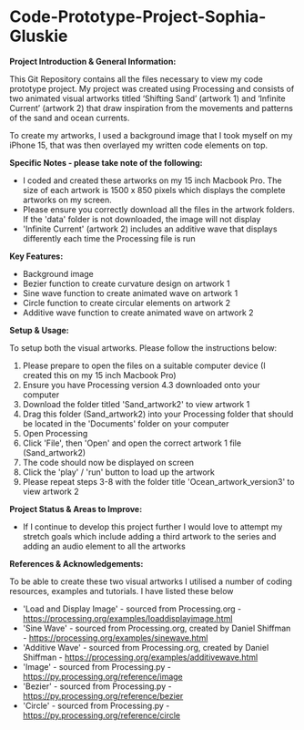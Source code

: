 # Code-Prototype-Project-Sophia-Gluskie

**Project Introduction & General Information:**

This Git Repository contains all the files necessary to view my code prototype project. My project was created using Processing and consists of two animated visual artworks titled ‘Shifting Sand’ (artwork 1) and ‘Infinite Current’ (artwork 2) that draw inspiration from the movements and patterns of the sand and ocean currents. 

To create my artworks, I used a background image that I took myself on my iPhone 15, that was then overlayed my written code elements on top.

**Specific Notes - please take note of the following:**
- I coded and created these artworks on my 15 inch Macbook Pro. The size of each artwork is 1500 x 850 pixels which displays the complete artworks on my screen.
- Please ensure you correctly download all the files in the artwork folders. If the 'data' folder is not downloaded, the image will not display
- 'Infinite Current' (artwork 2) includes an additive wave that displays differently each time the Processing file is run

**Key Features:**
- Background image
- Bezier function to create curvature design on artwork 1
- Sine wave function to create animated wave on artwork 1
- Circle function to create circular elements on artwork 2
- Additive wave function to create animated wave on artwork 2

**Setup & Usage:**

To setup both the visual artworks. Please follow the instructions below:
1. Please prepare to open the files on a suitable computer device (I created this on my 15 inch Macbook Pro)
2. Ensure you have Processing version 4.3 downloaded onto your computer
3. Download the folder titled 'Sand_artwork2' to view artwork 1
4. Drag this folder (Sand_artwork2) into your Processing folder that should be located in the 'Documents' folder on your computer
5. Open Processing
6. Click 'File', then 'Open' and open the correct artwork 1 file (Sand_artwork2)
7. The code should now be displayed on screen
8. Click the 'play' / 'run' button to load up the artwork
9. Please repeat steps 3-8 with the folder title 'Ocean_artwork_version3' to view artwork 2

**Project Status & Areas to Improve:**
- If I continue to develop this project further I would love to attempt my stretch goals which include adding a third artwork to the series and adding an audio element to all the artworks

**References & Acknowledgements:**

To be able to create these two visual artworks I utilised a number of coding resources, examples and tutorials. I have listed these below
- 'Load and Display Image' - sourced from Processing.org - https://processing.org/examples/loaddisplayimage.html
- 'Sine Wave' - sourced from Processing.org, created by Daniel Shiffman - https://processing.org/examples/sinewave.html
- 'Additive Wave' - sourced from Processing.org, created by Daniel Shiffman - https://processing.org/examples/additivewave.html
- 'Image' - sourced from Processing.py - https://py.processing.org/reference/image
- 'Bezier' - sourced from Processing.py - https://py.processing.org/reference/bezier
- 'Circle' - sourced from Processing.py - https://py.processing.org/reference/circle

